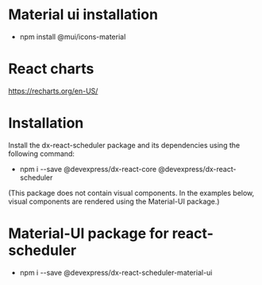 # Material ui installation

* npm install @mui/icons-material



# React charts

https://recharts.org/en-US/



# Installation

Install the dx-react-scheduler package and its dependencies using the following command:

* npm i --save @devexpress/dx-react-core @devexpress/dx-react-scheduler

(This package does not contain visual components. In the examples below, visual components are rendered using the Material-UI package.)



# Material-UI package for react-scheduler

* npm i --save @devexpress/dx-react-scheduler-material-ui